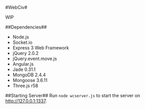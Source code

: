 #WebCiv#

WIP

##Dependencies##
* Node.js
* Socket.io
* Express 3 Web Framework
* jQuery 2.0.2
* jQuery.event.move.js
* Angular.js
* Jade 0.31.1
* MongoDB 2.4.4
* Mongoose 3.6.11
* Three.js r58

##Starting Server##
Run `node wcserver.js` to start the server on http://127.0.0.1:1337.
